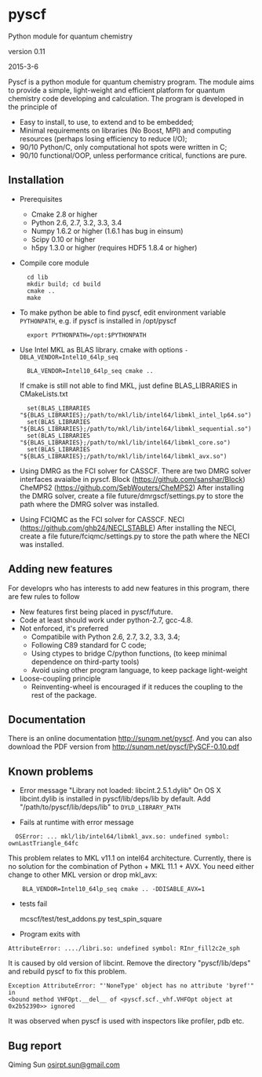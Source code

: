 pyscf
=====

Python module for quantum chemistry

version 0.11

2015-3-6

Pyscf is a python module for quantum chemistry program.  The module
aims to provide a simple, light-weight and efficient platform for
quantum chemistry code developing and calculation.  The program is
developed in the principle of

* Easy to install, to use, to extend and to be embedded;
* Minimal requirements on libraries (No Boost, MPI) and computing
  resources (perhaps losing efficiency to reduce I/O);
* 90/10 Python/C, only computational hot spots were written in C;
* 90/10 functional/OOP, unless performance critical, functions are pure.


Installation
------------

* Prerequisites
    - Cmake 2.8 or higher
    - Python 2.6, 2.7, 3.2, 3.3, 3.4
    - Numpy 1.6.2 or higher (1.6.1 has bug in einsum)
    - Scipy 0.10 or higher
    - h5py 1.3.0 or higher (requires HDF5 1.8.4 or higher)

* Compile core module

        cd lib
        mkdir build; cd build
        cmake ..
        make

* To make python be able to find pyscf, edit environment variable
  `PYTHONPATH`, e.g.  if pyscf is installed in /opt/pyscf

        export PYTHONPATH=/opt:$PYTHONPATH

* Use Intel MKL as BLAS library.  cmake with options
  `-DBLA_VENDOR=Intel10_64lp_seq`

        BLA_VENDOR=Intel10_64lp_seq cmake ..

  If cmake is still not able to find MKL, just define BLAS_LIBRARIES in CMakeLists.txt

        set(BLAS_LIBRARIES "${BLAS_LIBRARIES};/path/to/mkl/lib/intel64/libmkl_intel_lp64.so")
        set(BLAS_LIBRARIES "${BLAS_LIBRARIES};/path/to/mkl/lib/intel64/libmkl_sequential.so")
        set(BLAS_LIBRARIES "${BLAS_LIBRARIES};/path/to/mkl/lib/intel64/libmkl_core.so")
        set(BLAS_LIBRARIES "${BLAS_LIBRARIES};/path/to/mkl/lib/intel64/libmkl_avx.so")

* Using DMRG as the FCI solver for CASSCF.  There are two DMRG solver
  interfaces avaialbe in pyscf.
      Block (https://github.com/sanshar/Block)
      CheMPS2 (https://github.com/SebWouters/CheMPS2)
  After installing the DMRG solver, create a file future/dmrgscf/settings.py
  to store the path where the DMRG solver was installed.

* Using FCIQMC as the FCI solver for CASSCF.
      NECI (https://github.com/ghb24/NECI_STABLE)
  After installing the NECI, create a file future/fciqmc/settings.py
  to store the path where the NECI was installed.


Adding new features
-------------------
For developrs who has interests to add new features in this program,
there are few rules to follow

* New features first being placed in pyscf/future.
* Code at least should work under python-2.7, gcc-4.8.
* Not enforced, it's preferred
  - Compatibile with Python 2.6, 2.7, 3.2, 3.3, 3.4;
  - Following C89 standard for C code;
  - Using ctypes to bridge C/python functions, (to keep minimal dependence on third-party tools)
  - Avoid using other program language, to keep package light-weight
* Loose-coupling principle
  - Reinventing-wheel is encouraged if it reduces the coupling to the rest of the package.


Documentation
-------------

There is an online documentation  http://sunqm.net/pyscf.  And you can
also download the PDF version from  http://sunqm.net/pyscf/PySCF-0.10.pdf


Known problems
--------------

* Error message "Library not loaded: libcint.2.5.1.dylib" On OS X
  libcint.dylib is installed in  pyscf/lib/deps/lib  by default.  Add
  "/path/to/pyscf/lib/deps/lib"  to  `DYLD_LIBRARY_PATH`

* Fails at runtime with error message
```
  OSError: ... mkl/lib/intel64/libmkl_avx.so: undefined symbol: ownLastTriangle_64fc
```

  This problem relates to MKL v11.1 on intel64 architecture.  Currently,
  there is no solution for the combination of Python + MKL 11.1 + AVX.
  You need either change to other MKL version or drop mkl_avx:

        BLA_VENDOR=Intel10_64lp_seq cmake .. -DDISABLE_AVX=1

* tests fail

  mcscf/test/test_addons.py    test_spin_square


* Program exits with
```
AttributeError: ..../libri.so: undefined symbol: RInr_fill2c2e_sph
```

  It is caused by old version of libcint.  Remove the directory
  "pyscf/lib/deps" and rebuild pyscf to fix this problem.


```
Exception AttributeError: "'NoneType' object has no attribute 'byref'" in
<bound method VHFOpt.__del__ of <pyscf.scf._vhf.VHFOpt object at 0x2b52390>> ignored
```
  It was observed when pyscf is used with inspectors like profiler, pdb
  etc.




Bug report
----------
Qiming Sun <osirpt.sun@gmail.com>

